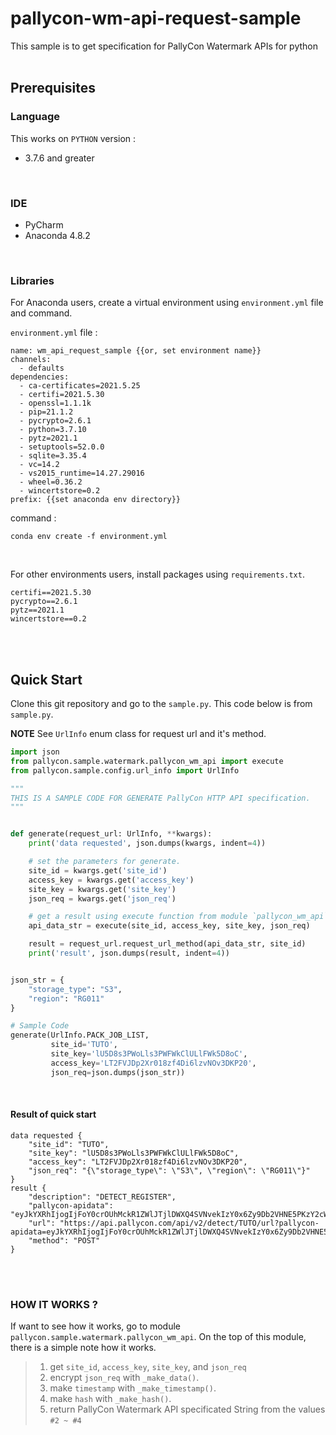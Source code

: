 # pallycon-wm-api-request-sample

This sample is to get specification for PallyCon Watermark APIs for python
<br><br>

## Prerequisites

### Language

This works on `PYTHON` version :

- 3.7.6 and greater

<br>

### IDE

- PyCharm
- Anaconda 4.8.2

<br>

### Libraries

For Anaconda users, create a virtual environment using `environment.yml` file and command.

`environment.yml` file :
```text
name: wm_api_request_sample {{or, set environment name}}
channels:
  - defaults
dependencies:
  - ca-certificates=2021.5.25
  - certifi=2021.5.30
  - openssl=1.1.1k
  - pip=21.1.2
  - pycrypto=2.6.1
  - python=3.7.10
  - pytz=2021.1
  - setuptools=52.0.0
  - sqlite=3.35.4
  - vc=14.2
  - vs2015_runtime=14.27.29016
  - wheel=0.36.2
  - wincertstore=0.2
prefix: {{set anaconda env directory}}
``` 

command :
```shell script
conda env create -f environment.yml
```
<br>

For other environments users, install packages using `requirements.txt`.
```text
certifi==2021.5.30
pycrypto==2.6.1
pytz==2021.1
wincertstore==0.2
```

<br><br>



## Quick Start

Clone this git repository and go to the `sample.py`. This code below is from `sample.py`.

**NOTE**
See `UrlInfo` enum class for request url and it's method.

```python
import json
from pallycon.sample.watermark.pallycon_wm_api import execute
from pallycon.sample.config.url_info import UrlInfo

"""
THIS IS A SAMPLE CODE FOR GENERATE PallyCon HTTP API specification.
"""


def generate(request_url: UrlInfo, **kwargs):
    print('data requested', json.dumps(kwargs, indent=4))

    # set the parameters for generate.
    site_id = kwargs.get('site_id')
    access_key = kwargs.get('access_key')
    site_key = kwargs.get('site_key')
    json_req = kwargs.get('json_req')

    # get a result using execute function from module `pallycon_wm_api`
    api_data_str = execute(site_id, access_key, site_key, json_req)

    result = request_url.request_url_method(api_data_str, site_id)
    print('result', json.dumps(result, indent=4))


json_str = {
    "storage_type": "S3",
    "region": "RG011"
}

# Sample Code
generate(UrlInfo.PACK_JOB_LIST,
         site_id='TUTO',
         site_key='lU5D8s3PWoLls3PWFWkClULlFWk5D8oC',
         access_key='LT2FVJDp2Xr018zf4Di6lzvNOv3DKP20',
         json_req=json.dumps(json_str))

```
<br>

#### Result of quick start

```
data requested {
    "site_id": "TUTO",
    "site_key": "lU5D8s3PWoLls3PWFWkClULlFWk5D8oC",
    "access_key": "LT2FVJDp2Xr018zf4Di6lzvNOv3DKP20",
    "json_req": "{\"storage_type\": \"S3\", \"region\": \"RG011\"}"
}
result {
    "description": "DETECT_REGISTER",
    "pallycon-apidata": "eyJkYXRhIjogIjFoY0crOUhMckR1ZWlJTjlDWXQ4SVNvekIzY0x6Zy9Db2VHNE5PKzY2cW9WRWo5eEJ1S2JzZkNUaVM3KzZrWWoiLCAidGltZXN0YW1wIjogIjIwMjItMDMtMzBUMDg6Mjk6NTdaIiwgImhhc2giOiAibWlUaUxSbmh5ZnBWdmEyZHlVbXdHVHI1VzV3NUpkRmFrbnl0YXdFNTVzaz0ifQ==",
    "url": "https://api.pallycon.com/api/v2/detect/TUTO/url?pallycon-apidata=eyJkYXRhIjogIjFoY0crOUhMckR1ZWlJTjlDWXQ4SVNvekIzY0x6Zy9Db2VHNE5PKzY2cW9WRWo5eEJ1S2JzZkNUaVM3KzZrWWoiLCAidGltZXN0YW1wIjogIjIwMjItMDMtMzBUMDg6Mjk6NTdaIiwgImhhc2giOiAibWlUaUxSbmh5ZnBWdmEyZHlVbXdHVHI1VzV3NUpkRmFrbnl0YXdFNTVzaz0ifQ==",
    "method": "POST"
}
```


<br><br>

### HOW IT WORKS ?

If want to see how it works, go to module  `pallycon.sample.watermark.pallycon_wm_api`. On the top of this module, there is a simple note how it works.

> 1. get `site_id`, `access_key`, `site_key`, and `json_req`
> 2. encrypt `json_req` with `_make_data()`.
> 3. make `timestamp` with `_make_timestamp()`.
> 4. make `hash` with `_make_hash()`.
> 5. return PallyCon Watermark API specificated String from the values `#2 ~ #4`

<br><br><br><br><br><br>

